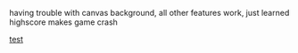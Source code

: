 having trouble with canvas background, all other features work, just learned highscore makes game crash

<a href="https://zegerke.github.io/learning-front-end/exercises/2.mastering-javascript/4.js-test/js-test.html">test</a>

